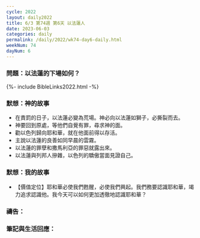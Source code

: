 ```yaml
---
cycle: 2022
layout: daily2022
title: 6/3 第74週 第6天 以法蓮人
date: 2023-06-03
categories: daily
permalink: /daily/2022/wk74-day6-daily.html
weekNum: 74
dayNum: 6
---
```


### 問題：以法蓮的下場如何？

{%- include BibleLinks2022.html -%}

### 默想：神的故事
+ 在責罰的日子，以法蓮必變為荒場。神必向以法蓮如獅子，必撕裂而去。
+ 神要回到原處，等他們自覺有罪，尋求神的面。
+ 勸以色列歸向耶和華，就在他面前得以存活。
+ 主說以法蓮的良善如同早晨的雲霧。
+ 以法蓮的罪孽和撒馬利亞的罪惡就露出來。
+ 以法蓮與列邦人摻雜，以色列的驕傲當面見證自己。

### 默想：我的故事
+ 【價值定位】耶和華必使我們甦醒，必使我們興起。我們務要認識耶和華，竭力追求認識他。我今天可以如何更加透徹地認識耶和華？

### 禱告：

### 筆記與生活回應：
